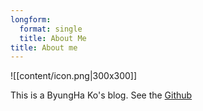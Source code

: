 ```yaml
---
longform:
  format: single
  title: About Me
title: About me
---
```

![[content/icon.png|300x300]]

This is a ByungHa Ko's blog.
See the [Github](https://github.com/Rhqo)
